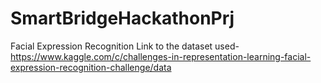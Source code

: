 # SmartBridgeHackathonPrj
Facial Expression Recognition
Link to the dataset used-https://www.kaggle.com/c/challenges-in-representation-learning-facial-expression-recognition-challenge/data
